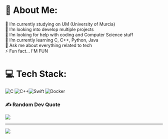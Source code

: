 <!-- # TODO

My readme.md profile will appear here, but you'll have to wait a little longer. -->

# 💫 About Me:
🔭 I’m currently studying on UM (University of Murcia)<br>👯 I’m looking into develop multiple projects<br>🤝 I’m looking for help with coding and Computer Science stuff<br>🌱 I’m currently learning C, C++, Python, Java<br>💬 Ask me about everything related to tech<br>⚡ Fun fact... I'M FUN

# 💻 Tech Stack:
![C](https://img.shields.io/badge/c-%2300599C.svg?style=for-the-badge&logo=c&logoColor=white) ![C++](https://img.shields.io/badge/c++-%2300599C.svg?style=for-the-badge&logo=c%2B%2B&logoColor=white)![Swift](https://img.shields.io/badge/swift-F54A2A?style=for-the-badge&logo=swift&logoColor=white) ![Docker](https://img.shields.io/badge/docker-%230db7ed.svg?style=for-the-badge&logo=docker&logoColor=white) 

### ✍️ Random Dev Quote
![](https://quotes-github-readme.vercel.app/api?type=horizontal&theme=lightttt)

---
[![](https://visitcount.itsvg.in/api?id=antoniiolpzzz&label=Profile%20Views&color=5&icon=5&pretty=true)](https://visitcount.itsvg.in)

<!-- Proudly created with GPRM ( https://gprm.itsvg.in ) -->
